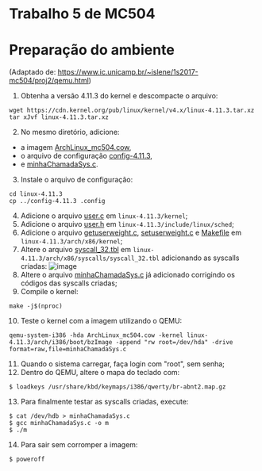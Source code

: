 # Trabalho 5 de MC504

# Preparação do ambiente

(Adaptado de: https://www.ic.unicamp.br/~islene/1s2017-mc504/proj2/qemu.html)

1. Obtenha a versão 4.11.3 do kernel e descompacte o arquivo:
```
wget https://cdn.kernel.org/pub/linux/kernel/v4.x/linux-4.11.3.tar.xz
tar xJvf linux-4.11.3.tar.xz
```
2. No mesmo diretório, adicione:
* a imagem [ArchLinux_mc504.cow](https://www.ic.unicamp.br/~islene/1s2017-mc504/proj2/ArchLinux_mc504.cow), 
* o arquivo de configuração [config-4.11.3](https://www.ic.unicamp.br/~islene/1s2017-mc504/proj2/config-4.11.3),
* e [minhaChamadaSys.c](minhaChamadaSys.c).
3. Instale o arquivo de configuração:
```
cd linux-4.11.3
cp ../config-4.11.3 .config
```
4. Adicione o arquivo [user.c](user.c) em `linux-4.11.3/kernel`;
5. Adicione o arquivo [user.h](user.h) em `linux-4.11.3/include/linux/sched`;
6. Adicione o arquivo [getuserweight.c](getuserweight.c), [setuserweight.c](setuserweight.c) e [Makefile](Makefile) em `linux-4.11.3/arch/x86/kernel`;
7. Altere o arquivo [syscall_32.tbl](syscall_32.tbl) em `linux-4.11.3/arch/x86/syscalls/syscall_32.tbl` adicionando as syscalls criadas:
![image](https://user-images.githubusercontent.com/6686318/126048425-fcba765d-c871-421d-abdf-7c812c65d45f.png)
8. Altere o arquivo [minhaChamadaSys.c](minhaChamadaSys.c) já adicionado corrigindo os códigos das syscalls criadas;
9. Compile o kernel:
```
make -j$(nproc)
```
10. Teste o kernel com a imagem utilizando o QEMU:
```
qemu-system-i386 -hda ArchLinux_mc504.cow -kernel linux-4.11.3/arch/i386/boot/bzImage -append "rw root=/dev/hda" -drive format=raw,file=minhaChamadaSys.c
```
11. Quando o sistema carregar, faça login com "root", sem senha;
12. Dentro do QEMU, altere o mapa do teclado com:
```
$ loadkeys /usr/share/kbd/keymaps/i386/qwerty/br-abnt2.map.gz
```
13. Para finalmente testar as syscalls criadas, execute:
```
$ cat /dev/hdb > minhaChamadaSys.c
$ gcc minhaChamadaSys.c -o m
$ ./m
```
14. Para sair sem corromper a imagem:
```
$ poweroff
``` 
